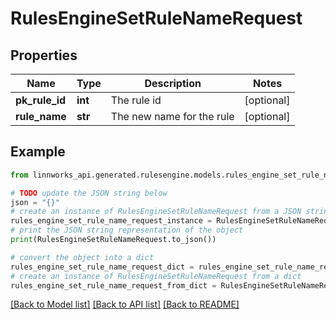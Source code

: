 # RulesEngineSetRuleNameRequest


## Properties

Name | Type | Description | Notes
------------ | ------------- | ------------- | -------------
**pk_rule_id** | **int** | The rule id | [optional] 
**rule_name** | **str** | The new name for the rule | [optional] 

## Example

```python
from linnworks_api.generated.rulesengine.models.rules_engine_set_rule_name_request import RulesEngineSetRuleNameRequest

# TODO update the JSON string below
json = "{}"
# create an instance of RulesEngineSetRuleNameRequest from a JSON string
rules_engine_set_rule_name_request_instance = RulesEngineSetRuleNameRequest.from_json(json)
# print the JSON string representation of the object
print(RulesEngineSetRuleNameRequest.to_json())

# convert the object into a dict
rules_engine_set_rule_name_request_dict = rules_engine_set_rule_name_request_instance.to_dict()
# create an instance of RulesEngineSetRuleNameRequest from a dict
rules_engine_set_rule_name_request_from_dict = RulesEngineSetRuleNameRequest.from_dict(rules_engine_set_rule_name_request_dict)
```
[[Back to Model list]](../README.md#documentation-for-models) [[Back to API list]](../README.md#documentation-for-api-endpoints) [[Back to README]](../README.md)


